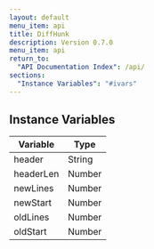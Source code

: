 ```yaml
---
layout: default
menu_item: api
title: DiffHunk
description: Version 0.7.0
menu_item: api
return_to:
  "API Documentation Index": /api/
sections:
  "Instance Variables": "#ivars"
---
```


## <a name="ivars"></a>Instance Variables

| Variable | Type |
| --- | --- |
| <a name="header"></a>header | String |
| <a name="headerLen"></a>headerLen | Number |
| <a name="newLines"></a>newLines | Number |
| <a name="newStart"></a>newStart | Number |
| <a name="oldLines"></a>oldLines | Number |
| <a name="oldStart"></a>oldStart | Number |


